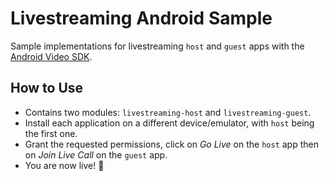 # Livestreaming Android Sample

Sample implementations for livestreaming `host` and `guest` apps with the [Android Video SDK](https://getstream.io/video/sdk/android/).

## How to Use

- Contains two modules: `livestreaming-host` and `livestreaming-guest`.
- Install each application on a different device/emulator, with `host` being the first one.
- Grant the requested permissions, click on _Go Live_ on the `host` app then on _Join Live Call_ on the `guest` app.
- You are now live! 🎥
